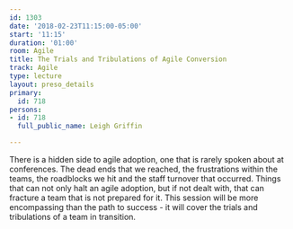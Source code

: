 ```yaml
---
id: 1303
date: '2018-02-23T11:15:00-05:00'
start: '11:15'
duration: '01:00'
room: Agile
title: The Trials and Tribulations of Agile Conversion
track: Agile
type: lecture
layout: preso_details
primary:
  id: 718
persons:
- id: 718
  full_public_name: Leigh Griffin

---
```

There is a hidden side to agile adoption, one that is rarely spoken about at conferences. The dead ends that we reached, the frustrations within the teams, the roadblocks we hit and the staff turnover that occurred. Things that can not only halt an agile adoption, but if not dealt with, that can fracture a team that is not prepared for it. This session will be more encompassing than the path to success - it will cover the trials and tribulations of a team in transition.